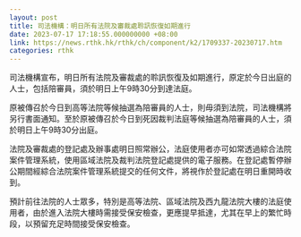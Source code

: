 ```yaml
---
layout: post
title: 司法機構：明日所有法院及審裁處聆訊恢復如期進行
date: 2023-07-17 17:18:55.000000000 +08:00
link: https://news.rthk.hk/rthk/ch/component/k2/1709337-20230717.htm
categories: rthk
---
```


司法機構宣布，明日所有法院及審裁處的聆訊恢復及如期進行，原定於今日出庭的人士，包括陪審員，須於明日上午9時30分到達法庭。

原被傳召於今日到高等法院等候抽選為陪審員的人士，則毋須到法院，司法機構將另行書面通知。至於原被傳召於今日到死因裁判法庭等候抽選為陪審員的人士，須於明日上午9時30分出庭。

法院及審裁處的登記處及辦事處明日照常辦公，法庭使用者亦可如常透過綜合法院案件管理系統，使用區域法院及裁判法院登記處提供的電子服務。在登記處暫停辦公期間經綜合法院案件管理系統提交的任何文件，將視作於登記處在明日重開時收到。

預計前往法院的人士眾多，特別是高等法院、區域法院及西九龍法院大樓的法庭使用者，由於進入法院大樓時需接受保安檢查，更應提早抵達，尤其在早上的繁忙時段，以預留充足時間接受保安檢查。
